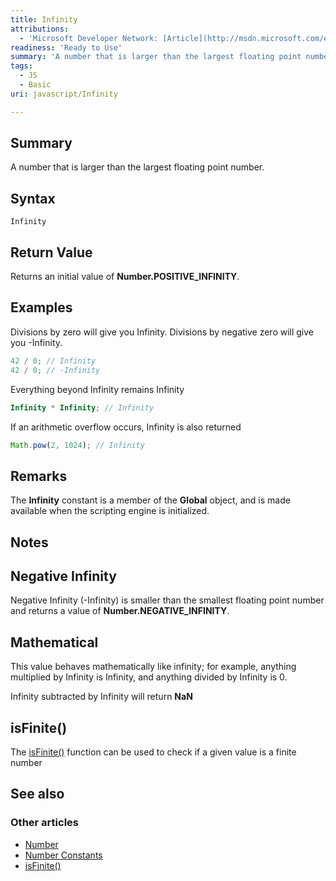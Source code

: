 ```yaml
---
title: Infinity
attributions:
  - 'Microsoft Developer Network: [Article](http://msdn.microsoft.com/en-us/library/ie/kddt5x39(v=vs.94).aspx)'
readiness: 'Ready to Use'
summary: 'A number that is larger than the largest floating point number.'
tags:
  - JS
  - Basic
uri: javascript/Infinity

---
```

## Summary

A number that is larger than the largest floating point number.

## Syntax

    Infinity

## Return Value

Returns an initial value of **Number.POSITIVE\_INFINITY**.

## Examples

Divisions by zero will give you Infinity. Divisions by negative zero will give you -Infinity.

``` js
42 / 0; // Infinity
42 / 0; // -Infinity
```

Everything beyond Infinity remains Infinity

``` js
Infinity * Infinity; // Infinity
```

If an arithmetic overflow occurs, Infinity is also returned

``` js
Math.pow(2, 1024); // Infinity
```

## Remarks

The **Infinity** constant is a member of the **Global** object, and is made available when the scripting engine is initialized.

## Notes

## Negative Infinity

Negative Infinity (-Infinity) is smaller than the smallest floating point number and returns a value of **Number.NEGATIVE\_INFINITY**.

## Mathematical

This value behaves mathematically like infinity; for example, anything multiplied by Infinity is Infinity, and anything divided by Infinity is 0.

Infinity subtracted by Infinity will return **NaN**

## isFinite()

The [isFinite()](/javascript/isFinite) function can be used to check if a given value is a finite number

## See also

### Other articles

-   [Number](/javascript/Number)
-   [Number Constants](/javascript/Number/constants)
-   [isFinite()](/javascript/isFinite)

